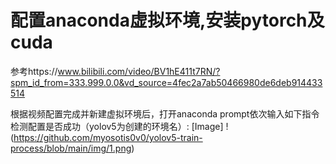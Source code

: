 # 配置anaconda虚拟环境,安装pytorch及cuda
参考https://www.bilibili.com/video/BV1hE411t7RN/?spm_id_from=333.999.0.0&vd_source=4fec2a7ab50466980de6deb914433514

根据视频配置完成并新建虚拟环境后，打开anaconda prompt依次输入如下指令检测配置是否成功（yolov5为创建的环境名）:
[Image] !(https://github.com/myosotis0v0/yolov5-train-process/blob/main/img/1.png)
